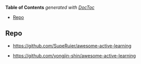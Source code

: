<!-- START doctoc generated TOC please keep comment here to allow auto update -->
<!-- DON'T EDIT THIS SECTION, INSTEAD RE-RUN doctoc TO UPDATE -->
**Table of Contents**  *generated with [DocToc](https://github.com/thlorenz/doctoc)*

- [Repo](#repo)

<!-- END doctoc generated TOC please keep comment here to allow auto update -->


## Repo     

- https://github.com/SupeRuier/awesome-active-learning

- https://github.com/yongjin-shin/awesome-active-learning




